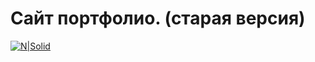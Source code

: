 # Сайт портфолио. (старая версия) 

[![N|Solid](https://s8.hostingkartinok.com/uploads/images/2017/05/86c171b0f49946056950e287a75de758.jpg)](https://github.com/Reebay/myPortfolio)
